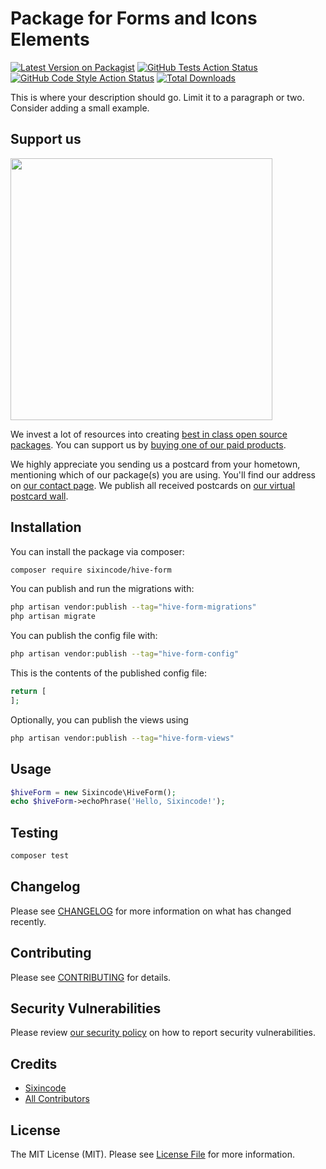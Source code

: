 # Package for Forms and Icons Elements

[![Latest Version on Packagist](https://img.shields.io/packagist/v/sixincode/hive-form.svg?style=flat-square)](https://packagist.org/packages/sixincode/hive-form)
[![GitHub Tests Action Status](https://img.shields.io/github/workflow/status/sixincode/hive-form/run-tests?label=tests)](https://github.com/sixincode/hive-form/actions?query=workflow%3Arun-tests+branch%3Amain)
[![GitHub Code Style Action Status](https://img.shields.io/github/workflow/status/sixincode/hive-form/Fix%20PHP%20code%20style%20issues?label=code%20style)](https://github.com/sixincode/hive-form/actions?query=workflow%3A"Fix+PHP+code+style+issues"+branch%3Amain)
[![Total Downloads](https://img.shields.io/packagist/dt/sixincode/hive-form.svg?style=flat-square)](https://packagist.org/packages/sixincode/hive-form)

This is where your description should go. Limit it to a paragraph or two. Consider adding a small example.

## Support us

[<img src="https://github-ads.s3.eu-central-1.amazonaws.com/hive-form.jpg?t=1" width="419px" />](https://spatie.be/github-ad-click/hive-form)

We invest a lot of resources into creating [best in class open source packages](https://spatie.be/open-source). You can support us by [buying one of our paid products](https://spatie.be/open-source/support-us).

We highly appreciate you sending us a postcard from your hometown, mentioning which of our package(s) you are using. You'll find our address on [our contact page](https://spatie.be/about-us). We publish all received postcards on [our virtual postcard wall](https://spatie.be/open-source/postcards).

## Installation

You can install the package via composer:

```bash
composer require sixincode/hive-form
```

You can publish and run the migrations with:

```bash
php artisan vendor:publish --tag="hive-form-migrations"
php artisan migrate
```

You can publish the config file with:

```bash
php artisan vendor:publish --tag="hive-form-config"
```

This is the contents of the published config file:

```php
return [
];
```

Optionally, you can publish the views using

```bash
php artisan vendor:publish --tag="hive-form-views"
```

## Usage

```php
$hiveForm = new Sixincode\HiveForm();
echo $hiveForm->echoPhrase('Hello, Sixincode!');
```

## Testing

```bash
composer test
```

## Changelog

Please see [CHANGELOG](CHANGELOG.md) for more information on what has changed recently.

## Contributing

Please see [CONTRIBUTING](CONTRIBUTING.md) for details.

## Security Vulnerabilities

Please review [our security policy](../../security/policy) on how to report security vulnerabilities.

## Credits

- [Sixincode](https://github.com/sixincode)
- [All Contributors](../../contributors)

## License

The MIT License (MIT). Please see [License File](LICENSE.md) for more information.
